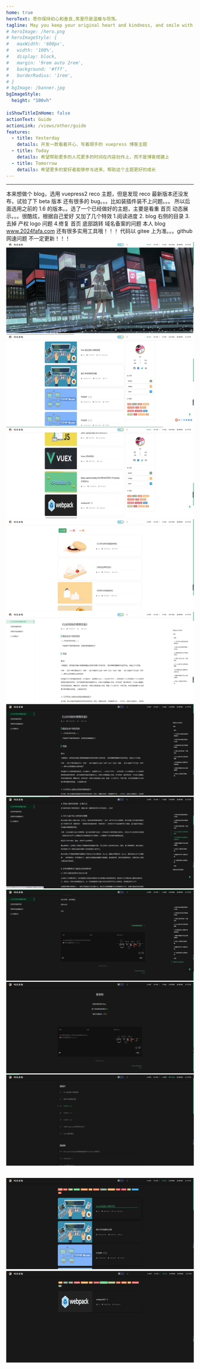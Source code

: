 ```yaml
---
home: true
heroText: 愿你保持初心和善良,笑里尽是温暖与坦荡。
tagline: May you keep your original heart and kindness, and smile with warmth and magnanimity.
# heroImage: /hero.png
# heroImageStyle: {
#   maxWidth: '600px',
#   width: '100%',
#   display: block,
#   margin: '9rem auto 2rem',
#   background: '#fff',
#   borderRadius: '1rem',
# }
# bgImage: /banner.jpg
bgImageStyle:
  height: "100vh"

isShowTitleInHome: false
actionText: Guide
actionLink: /views/other/guide
features:
  - title: Yesterday
    details: 开发一款看着开心、写着顺手的 vuepress 博客主题
  - title: Today
    details: 希望帮助更多的人花更多的时间在内容创作上，而不是博客搭建上
  - title: Tomorrow
    details: 希望更多的爱好者能够参与进来，帮助这个主题更好的成长
---
```


---

本来想做个 blog，选用 vuepress2 reco 主题，但是发现 reco 最新版本还没发布，试验了下 beta 版本 还有很多的 bug。。。比如装插件装不上问题。。。 所以后面选用之前的 1.6 的版本。。选了一个已经做好的主题，主要是看重 首页 动态展示。。。很酷炫，根据自己爱好 又加了几个特效 1.阅读进度 2. blog 右侧的目录 3.去掉 产权 logo 问题 4.修复 首页 底部跳转 域名备案的问题
本人 blog www.2024fafa.com 还有很多实用工具哦！！！
代码以 gitee 上为准。。。github 网速问题 不一定更新！！！
![图片说明](https://github.com/yangkun512023/my-blog/blob/main/image/1.png)
![图片说明](https://github.com/yangkun512023/my-blog/blob/main/image/2.png)
![图片说明](https://github.com/yangkun512023/my-blog/blob/main/image/3.png)
![图片说明](https://github.com/yangkun512023/my-blog/blob/main/image/4.png)
![图片说明](https://github.com/yangkun512023/my-blog/blob/main/image/5.png)
![图片说明](https://github.com/yangkun512023/my-blog/blob/main/image/6.png)
![图片说明](https://github.com/yangkun512023/my-blog/blob/main/image/7.png)
![图片说明](https://github.com/yangkun512023/my-blog/blob/main/image/8.png)
![图片说明](https://github.com/yangkun512023/my-blog/blob/main/image/9.png)
![图片说明](https://github.com/yangkun512023/my-blog/blob/main/image/10.png)

![图片说明](https://github.com/yangkun512023/my-blog/blob/main/image/11.png)
![图片说明](https://github.com/yangkun512023/my-blog/blob/main/image/12.png)
---
